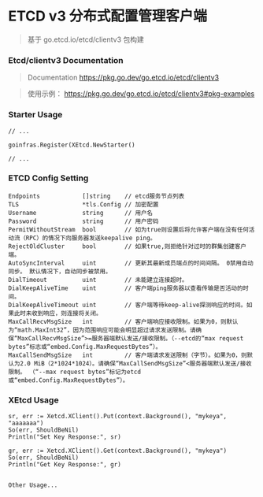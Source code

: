 # ETCD v3 分布式配置管理客户端

> 基于 go.etcd.io/etcd/clientv3 包构建

### Etcd/clientv3 Documentation
> Documentation https://pkg.go.dev/go.etcd.io/etcd/clientv3

> 使用示例：
https://pkg.go.dev/go.etcd.io/etcd/clientv3#pkg-examples


### Starter Usage
```
// ...

goinfras.Register(XEtcd.NewStarter()

// ...
```

### ETCD Config Setting
```
Endpoints            []string    // etcd服务节点列表
TLS                  *tls.Config // 加密配置
Username             string      // 用户名
Password             string      // 用户密码
PermitWithoutStream  bool        // 如为true则设置后将允许客户端在没有任何活动流（RPC）的情况下向服务器发送keepalive ping。
RejectOldCluster     bool        // 如果true,则拒绝针对过时的群集创建客户端。
AutoSyncInterval     uint        // 更新其最新成员端点的时间间隔。 0禁用自动同步。 默认情况下，自动同步被禁用。
DialTimeout          uint        // 未能建立连接超时。
DialKeepAliveTime    uint        // 客户端ping服务器以查看传输是否活动的时间。
DialKeepAliveTimeout uint        // 客户端等待keep-alive探测响应的时间。如果此时未收到响应，则连接将关闭。
MaxCallRecvMsgSize   int         // 客户端响应接收限制。如果为0，则默认为“math.MaxInt32”，因为范围响应可能会明显超过请求发送限制。请确保“MaxCallRecvMsgSize”>=服务器端默认发送/接收限制。（--etcd的“max request bytes”标志或“embed.Config.MaxRequestBytes”）。
MaxCallSendMsgSize   int         // 客户端请求发送限制（字节）。如果为0，则默认为2.0 MiB（2*1024*1024）。请确保“MaxCallSendMsgSize”<服务器端默认发送/接收限制。 （“--max request bytes”标记为etcd或“embed.Config.MaxRequestBytes”）。
```


### XEtcd Usage
```
sr, err := Xetcd.XClient().Put(context.Background(), "mykeya", "aaaaaaa")
So(err, ShouldBeNil)
Println("Set Key Response:", sr)

gr, err := Xetcd.XClient().Get(context.Background(), "mykeya")
So(err, ShouldBeNil)
Println("Get Key Response:", gr)


Other Usage... 
```
